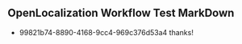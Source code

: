 ## OpenLocalization Workflow Test MarkDown
* 99821b74-8890-4168-9cc4-969c376d53a4 thanks!

<!--HONumber=Jul16_HO4-->


